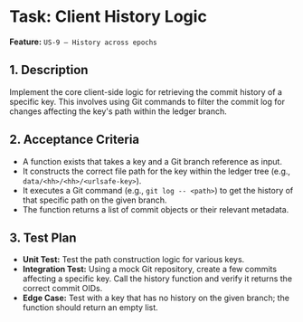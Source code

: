 # Task: Client History Logic

**Feature:** `US-9 — History across epochs`

## 1. Description

Implement the core client-side logic for retrieving the commit history of a specific key. This involves using Git commands to filter the commit log for changes affecting the key's path within the ledger branch.

## 2. Acceptance Criteria

- A function exists that takes a key and a Git branch reference as input.
- It constructs the correct file path for the key within the ledger tree (e.g., `data/<hh>/<hh>/<urlsafe-key>`).
- It executes a Git command (e.g., `git log -- <path>`) to get the history of that specific path on the given branch.
- The function returns a list of commit objects or their relevant metadata.

## 3. Test Plan

- **Unit Test:** Test the path construction logic for various keys.
- **Integration Test:** Using a mock Git repository, create a few commits affecting a specific key. Call the history function and verify it returns the correct commit OIDs.
- **Edge Case:** Test with a key that has no history on the given branch; the function should return an empty list.
